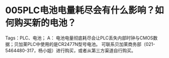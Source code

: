 # 005PLC电池电量耗尽会有什么影响？如何购买新的电池？
Tags：PLC、电池；
A：
电池电量彻底耗尽会让PLC丢失内部时钟与CMOS数据；贝加莱PLC中使用的是CR2477N型号电池。
可联系贝加莱商务部（021-5464480-317，杨小姐）进行购买，或者从第三方渠道自行购买。